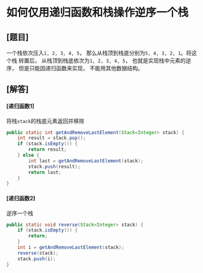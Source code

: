 # 如何仅用递归函数和栈操作逆序一个栈

## [题目]

一个栈依次压入`1, 2, 3, 4, 5`， 那么从栈顶到栈底分别为`5, 4, 3, 2, 1`。将这个栈
转置后， 从栈顶到栈底依次为`1, 2, 3, 4, 5`， 也就是实现栈中元素的逆序， 但是只能因递归函数来实现， 不能用其他数据结构。

## [解答]

#### [递归函数1]

将栈`stack`的栈底元素返回并移除

```java
public static int getAndRemoveLastElement(Stack<Integer> stack) {
    int result = stack.pop();
    if (stack.isEmpty()) {
        return result;
    } else {
        int last = getAndRemoveLastElement(stack);
        stack.push(result);
        return last;
    }
}
```

#### [递归函数2]

逆序一个栈

```java
public static void reverse(Stack<Integer> stack) {
    if (stack.isEmpty()) {
        return;
    }
    int i = getAndRemoveLastElement(stack);
    reverse(stack);
    stack.push(i);
}
```